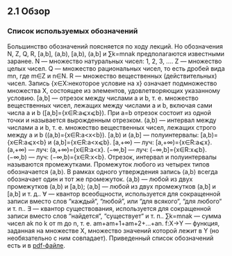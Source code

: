 ## 2.1 Обзор 
### Cписок используемых обозначений
Большинство обозначений поясняется по ходу лекций. Но обозначения N, Z, Q, R, [a,b], (a,b), [a,b), (a,b] и ∑k=mnak предполагаются известными заранее.
N — множество натуральных чисел: 1, 2, 3, ....
Z — множество целых чисел.
Q — множество рациональных чисел, то есть дробей вида mn, где m∈Z и n∈N.
R — множество вещественных (действительных) чисел.
Запись {x∈X:некоторое условие на x} означает подмножество множества X, состоящее из элементов, удовлетворяющих указанному условию.
[a,b] — отрезок между числами a и b, т. е. множество вещественных чисел, лежащих между числами a и b, включая сами числа a и b ([a,b]={x∈R:a⩽x⩽b}). При a=b  отрезок состоит из одной точки и называется вырожденным отрезком.
(a,b) — интервал между числами a и b, т. е. множество вещественных чисел, лежащих строго между a и b ((a,b)={x∈R:a<x<b}).
[a,b) и (a,b] — полуинтервалы: [a,b)={x∈R:a⩽x<b} и (a,b]={x∈R:a<x⩽b}.
[a,+∞) — луч: [a,+∞)={x∈R:a⩽x}.
(a,+∞) — луч: (a,+∞)={x∈R:a<x}.
(−∞,b] — луч: (−∞,b]={x∈R:x⩽b}.
(−∞,b) — луч: (−∞,b)={x∈R:x<b}.
Отрезок, интервал и полуинтервалы называются промежутками. Промежуток любого из четырех типов обозначается ⟨a,b⟩. В рамках одного утверждения запись ⟨a,b⟩ всегда обозначает один и тот же 
промежуток.
⟨a,b) — любой из двух промежутков (a,b) и [a,b); ⟨a,b] — любой из двух промежутков (a,b] и [a,b] и т. д..
∀ — квантор всеобщности, используется для сокращенной записи вместо слов “каждый“, “любой”, или “для всякого“, “для любого“ и т. п..
∃ — квантор существования, используется для сокращенной записи вместо слов “найдется“, “существует“ и т. п..
∑k=mnak — сумма чисел ak по k от m до n, т. е. am+am+1+am+2+…+an.
f:X→Y — функция, заданная на множестве X, множество значений которой лежит в Y (но необязательно с ним совпадает).
Приведенный список обозначений есть и в [pdf-файле](/pdf/notat.pdf).
